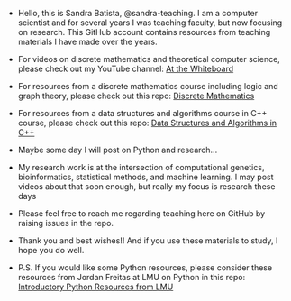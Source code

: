 - Hello, this is Sandra Batista, @sandra-teaching. I am a computer scientist and for several years I was teaching faculty, but now focusing on research. 
This GitHub account contains resources from teaching materials I have made over the years.
- For videos on discrete mathematics and theoretical computer science, please check out my YouTube channel: [At the Whiteboard](https://www.youtube.com/channel/UCrCma-Gy4S1mmqf_3PEF2Nw)
- For resources from a discrete mathematics course including logic and graph theory, please check out this repo: [Discrete Mathematics](https://github.com/sandra-teaching/USC_CSCI170_Spring2021)
- For resources from a data structures and algorithms course in C++ course, please check out this repo: [Data Structures and Algorithms in C++](https://github.com/sandraleebatista/csci104_fall2020_lecture)
- Maybe some day I will post on Python and research...
- My research work is at the intersection of computational genetics, bioinformatics, statistical methods, and machine learning. I may post videos about that soon enough,
but really my focus is research these days
- Please feel free to reach me regarding teaching here on GitHub by raising issues in the repo.
- Thank you and best wishes!! And if you use these materials to study, I hope you do well.

- P.S. If you would like some Python resources, please consider these resources from Jordan Freitas at LMU on Python in this repo: [Introductory Python Resources from LMU](https://github.com/jordan-freitas/lmu-cmsi185-spring2020)

<!---
sandra-teaching/sandra-teaching is a ✨ special ✨ repository because its `README.md` (this file) appears on your GitHub profile.
You can click the Preview link to take a look at your changes.
--->
